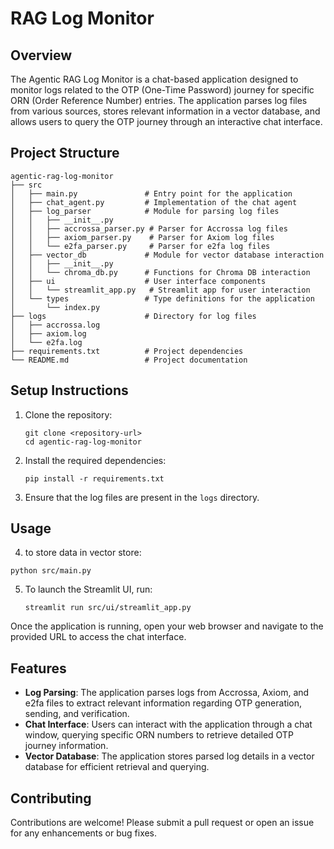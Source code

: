 # RAG Log Monitor

## Overview
The Agentic RAG Log Monitor is a chat-based application designed to monitor logs related to the OTP (One-Time Password) journey for specific ORN (Order Reference Number) entries. The application parses log files from various sources, stores relevant information in a vector database, and allows users to query the OTP journey through an interactive chat interface.

## Project Structure
```
agentic-rag-log-monitor
├── src
│   ├── main.py               # Entry point for the application
│   ├── chat_agent.py         # Implementation of the chat agent
│   ├── log_parser            # Module for parsing log files
│   │   ├── __init__.py
│   │   ├── accrossa_parser.py # Parser for Accrossa log files
│   │   ├── axiom_parser.py    # Parser for Axiom log files
│   │   └── e2fa_parser.py     # Parser for e2fa log files
│   ├── vector_db             # Module for vector database interaction
│   │   ├── __init__.py
│   │   └── chroma_db.py      # Functions for Chroma DB interaction
│   ├── ui                    # User interface components
│   │   └── streamlit_app.py   # Streamlit app for user interaction
│   └── types                 # Type definitions for the application
│       └── index.py
├── logs                      # Directory for log files
│   ├── accrossa.log
│   ├── axiom.log
│   └── e2fa.log
├── requirements.txt          # Project dependencies
└── README.md                 # Project documentation
```

## Setup Instructions
1. Clone the repository:
   ```
   git clone <repository-url>
   cd agentic-rag-log-monitor
   ```

2. Install the required dependencies:
   ```
   pip install -r requirements.txt
   ```

3. Ensure that the log files are present in the `logs` directory.

## Usage
4. to store data in vector store:
```
python src/main.py
```

5. To launch the Streamlit UI, run:
   ```
   streamlit run src/ui/streamlit_app.py
   ```



Once the application is running, open your web browser and navigate to the provided URL to access the chat interface.

## Features
- **Log Parsing**: The application parses logs from Accrossa, Axiom, and e2fa files to extract relevant information regarding OTP generation, sending, and verification.
- **Chat Interface**: Users can interact with the application through a chat window, querying specific ORN numbers to retrieve detailed OTP journey information.
- **Vector Database**: The application stores parsed log details in a vector database for efficient retrieval and querying.

## Contributing
Contributions are welcome! Please submit a pull request or open an issue for any enhancements or bug fixes.

